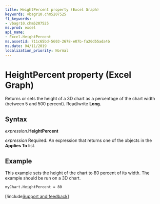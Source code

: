 ```yaml
---
title: HeightPercent property (Excel Graph)
keywords: vbagr10.chm5207525
f1_keywords:
- vbagr10.chm5207525
ms.prod: excel
api_name:
- Excel.HeightPercent
ms.assetid: 711c65bd-5603-2678-e07b-fa20d55ada4b
ms.date: 04/11/2019
localization_priority: Normal
---
```



# HeightPercent property (Excel Graph)

Returns or sets the height of a 3D chart as a percentage of the chart width (between 5 and 500 percent). Read/write **Long**.

## Syntax

_expression_.**HeightPercent**

_expression_ Required. An expression that returns one of the objects in the **Applies To** list.

## Example

This example sets the height of the chart to 80 percent of its width. The example should be run on a 3D chart.

```vb
myChart.HeightPercent = 80
```

[!include[Support and feedback](~/includes/feedback-boilerplate.md)]